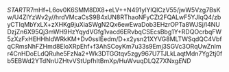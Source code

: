 $START$R7mHf+L6ov0K6SMM8DX8+eLV++N491ylYlQlCzV55/jwW5Vzg7BsKw/U4ZlYzWv2y//hrdVMcaCsS9B4xUN8RThaoNFyCZt2FQALwF5YJlqQ4/zbyCTIqMbYxLX+zXHKg9juXiaSWgN2Qx6ewEwaDob3EHzrOPTa8WJSj/l4NUDzjZn6X95Qj3mWH9HzYqydVGfg1vacd6ERvbqCSEcsBbg1Y+RDQOcrbqFW5zXzFxHEHHhIdWRkKM+Dv0ssIEedm/D+x2ysn21XYVG8MLTWSqdQC4VbfqCRmsNhFZHmd8EloXRpEhf+f3AhSCoyKm7u33s9Emj3SGVc3ORqUwZnImr4CnHDoELdQRuhe5FzNa2+Wk3DTGGtqv5zgy967U7TJLkLaqtMdn7Yg2tj0fb5EBWd2YTdNnUZHtvVStUpfhItBmXp/HuWvuqDLQZ7XNxg$END$